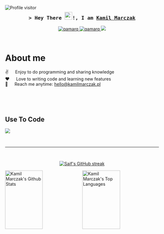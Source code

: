 <a href="https://komarev.com/ghpvc/?username=qamarq">
  <img align="left" src="https://komarev.com/ghpvc/?username=qamarq&label=Visitors&color=0e75b6&style=flat" alt="Profile visitor" />
</a>


<!--[![wakatime](https://wakatime.com/badge/user/7e4fd86f-39e8-456e-a8b1-a2a9c20021e4.svg)](https://wakatime.com/@7e4fd86f-39e8-456e-a8b1-a2a9c20021e4)-->

<!-- Intro  -->
<h3 align="center">
        <samp>&gt; Hey There <img src="https://media.giphy.com/media/hvRJCLFzcasrR4ia7z/giphy.gif" width="25px"/>!, I am
                <b><a target="_blank" href="https://kamilmarczak.pl">Kamil Marczak</a></b>
        </samp>
</h3>

<p align="center">
 <a href="https://kamilmarczak.pl" target="blank">
  <img src="https://img.shields.io/badge/Website-DC143C?style=for-the-badge&logo=medium&logoColor=white" alt="qamarq" />
 </a>
 <a href="https://www.linkedin.com/in/kamilmarczak/" target="_blank">
  <img src="https://img.shields.io/badge/LinkedIn-0077B5?style=for-the-badge&logo=linkedin&logoColor=white" alt="qamarq"/>
 </a>
 <a href="https://x.com/qamarq_" target="_blank">
  <img src="https://img.shields.io/badge/Twitter-000000?style=for-the-badge&logo=x&logoColor=white" />
 </a>
</p>
<br />

<!-- About Section -->
 # About me
 
<p>
 ✌️ &emsp; Enjoy to do programming and sharing knowledge <br/>
 ❤️ &emsp; Love to writing code and learning new features<br/>
 📧 &emsp; Reach me anytime: <a href="mailto:hello@kamilmarczak.pl">hello@kamilmarczak.pl</a>

</p>

<br/>
<br/>
<br/>

## Use To Code
<p align="left">
  <a href="https://skillicons.dev">
    <img src="https://skillicons.dev/icons?i=react,nextjs,typescript,javascript,python,adonis,nodejs,tailwind,html,pr,git,github,mongodb,postgresql,lua,vscode,vercel,vite,unreal,tensorflow,threejs,prisma,postman,kotlin,java,graphql,firebase,electron,androidstudio,cloudflare" />
  </a>
</p>

<br/>
<hr/>
<br/>

<p align="center">
  <a href="https://github.com/qamarq">
    <img src="https://streak-stats.demolab.com/?user=qamarq&hide_border=true&theme=radical" alt="Saif's GitHub streak"/>
  </a>
</p>

<p> 
    <a href="https://github.com/qamarq"><img alt="Kamil Marczak's Github Stats" src="https://denvercoder1-github-readme-stats.vercel.app/api?username=qamarq&show_icons=true&count_private=true&theme=react&border_color=ff127950&bg_color=0D1117&title_color=F85D7F&icon_color=F8D866" height="192px" width="49.5%"/></a>
  <a href="https://github.com/qamarq"><img alt="Kamil Marczak's Top Languages" src="https://denvercoder1-github-readme-stats.vercel.app/api/top-langs/?username=qamarq&langs_count=8&layout=compact&theme=react&border_color=ff127950&bg_color=0D1117&title_color=F85D7F&icon_color=F8D866" height="192px" width="49.5%"/></a>
  <br/>
</p>


<!-- ![Kamil Marczak's Graph](https://github-readme-activity-graph.vercel.app/graph?username=qamarq&custom_title=Kamil%20Marczak's%20GitHub%20Activity%20Graph&bg_color=0D1117&color=ff127950&line=ff127950&point=ff127950&area_color=FFFFFF&title_color=FFFFFF&area=true) -->
